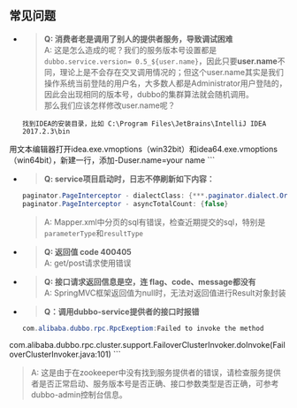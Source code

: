 ## 常见问题
* > **Q: 消费者老是调用了别人的提供者服务，导致调试困难** <br> A: 这是怎么造成的呢？我们的服务版本号设置都是`dubbo.service.version= 0.5_${user.name}`，因此只要**user.name**不同，理论上是不会存在交叉调用情况的；但这个user.name其实是我们操作系统当前登陆的用户名，大多数人都是Administrator用户登陆的，因此会出现相同的版本号，dubbo的集群算法就会随机调用。<br>那么我们应该怎样修改user.name呢？
    ``` 
    找到IDEA的安装目录，比如 C:\Program Files\JetBrains\IntelliJ IDEA 2017.2.3\bin
用文本编辑器打开idea.exe.vmoptions（win32bit）和idea64.exe.vmoptions（win64bit），新建一行，添加-Duser.name=your name
    ``` 
* > **Q: service项目启动时，日志不停刷新如下内容：**
     ``` java
    paginator.PageInterceptor - dialectClass: {***.paginator.dialect.OracleDialect} 
    paginator.PageInterceptor - asyncTotalCount: {false}  
    ```
  > A: Mapper.xml中分页的sql有错误，检查近期提交的sql，特别是`parameterType`和`resultType`

* > **Q: 返回值 code 400405** <br> A: get/post请求使用错误
* > **Q: 接口请求返回信息是空，连 flag、code、message都没有**  <br> A: SpringMVC框架返回值为null时，无法对返回值进行Result对象封装
* > **Q：调用dubbo-service提供者的接口时报错**
    ``` java
    com.alibaba.dubbo.rpc.RpcExeptiom:Failed to invoke the method
com.alibaba.dubbo.rpc.cluster.support.FailoverClusterInvoker.doInvoke(FailoverClusterInvoker.java:101)
    ```
   > A: 这是由于在zookeeper中没有找到服务提供者的错误，请检查服务提供者是否正常启动、服务版本号是否正确、接口参数类型是否正确，可参考dubbo-admin控制台信息。


